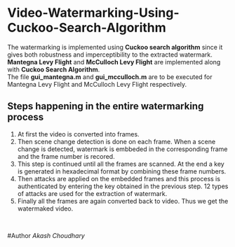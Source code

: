 # Video-Watermarking-Using-Cuckoo-Search-Algorithm
The watermarking is implemented using <b>Cuckoo search algorithm</b> since it gives both robustness and imperceptibility to the extracted watermark. <b>Mantegna Levy Flight</b> and <b>McCulloch Levy Flight</b> are implemented along with <b>Cuckoo Search Algorithm</b>.<br>
The file <b>gui_mantegna.m</b> and <b>gui_mcculloch.m</b> are to be executed for Mantegna Levy Flight and McCulloch Levy Flight respectively. <br>

<h2>Steps happening in the entire watermarking process</h2>
<ol>
<li>At first the video is converted into frames.</li>
<li>Then scene change detection is done on each frame. When a scene change is detected, watermark is embbeded in the corresponding frame and the frame number is recored.</li>
<li>This step is continued until all the frames are scanned. At the end a key is generated in hexadecimal format by combining these frame numbers.</li>
<li>Then attacks are applied on the embedded frames and this process is authenticated by entering the key obtained in the previous step. 12 types of attacks are used for the extraction of watermark.</li>
<li>Finally all the frames are again converted back to video. Thus we get the watermaked video.</li>
</ol><br>

#Author
<i>Akash Choudhary</i>
